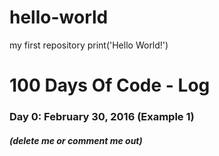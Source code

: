 # hello-world
my first repository
print('Hello World!')


# 100 Days Of Code - Log

### Day 0: February 30, 2016 (Example 1)
##### (delete me or comment me out)
